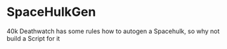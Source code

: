 # SpaceHulkGen
40k Deathwatch has some rules how to autogen a Spacehulk, so why not build a Script for it
